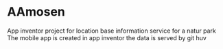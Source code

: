 # AAmosen
App inventor project for location base information service for a natur park
The mobile app is created in app inventor the data is served by git huv
